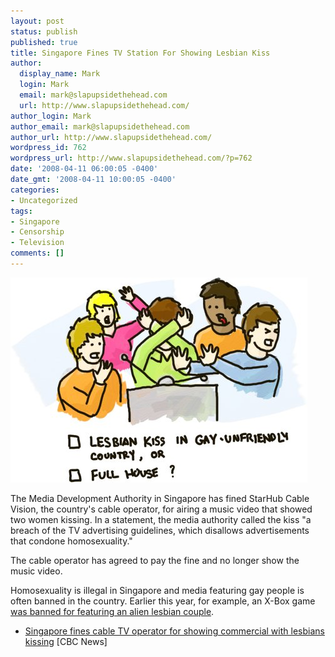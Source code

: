 ```yaml
---
layout: post
status: publish
published: true
title: Singapore Fines TV Station For Showing Lesbian Kiss
author:
  display_name: Mark
  login: Mark
  email: mark@slapupsidethehead.com
  url: http://www.slapupsidethehead.com/
author_login: Mark
author_email: mark@slapupsidethehead.com
author_url: http://www.slapupsidethehead.com/
wordpress_id: 762
wordpress_url: http://www.slapupsidethehead.com/?p=762
date: '2008-04-11 06:00:05 -0400'
date_gmt: '2008-04-11 10:00:05 -0400'
categories:
- Uncategorized
tags:
- Singapore
- Censorship
- Television
comments: []
---
```

![Gay TV Outrage](/wp-content/media/2008/04/tv-outrage.jpg "I react the same way to Bob Sagat")

The Media Development Authority in Singapore has fined StarHub Cable Vision, the country's cable operator, for airing a music video that showed two women kissing. In a statement, the media authority called the kiss "a breach of the TV advertising guidelines, which disallows advertisements that condone homosexuality."

The cable operator has agreed to pay the fine and no longer show the music video.

Homosexuality is illegal in Singapore and media featuring gay people is often banned in the country. Earlier this year, for example, an X-Box game [was banned for featuring an alien lesbian couple](http://www.slapupsidethehead.com/2008/01/churches-xboxes-tories-oh-my/ "Homosexuality is particularly sinful for fictional alien species, I guess...").

- [Singapore fines cable TV operator for showing commercial with lesbians kissing](http://www.cbc.ca/cp/world/080409/w040923A.html) [CBC News]
